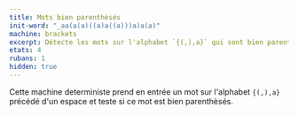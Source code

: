```yaml
---
title: Mots bien parenthèsés
init-word: "_aa(a(a)((a)a((a)))a)a(a)"
machine: brackets
excerpt: Détecte les mots sur l'alphabet `{(,),a}` qui sont bien parenthèsés.
etats: 4
rubans: 1
hidden: true
---
```

Cette machine deterministe prend en entrée un mot sur l'alphabet `{(,),a}` précédé d'un espace et teste si ce mot est bien parenthèsés.
